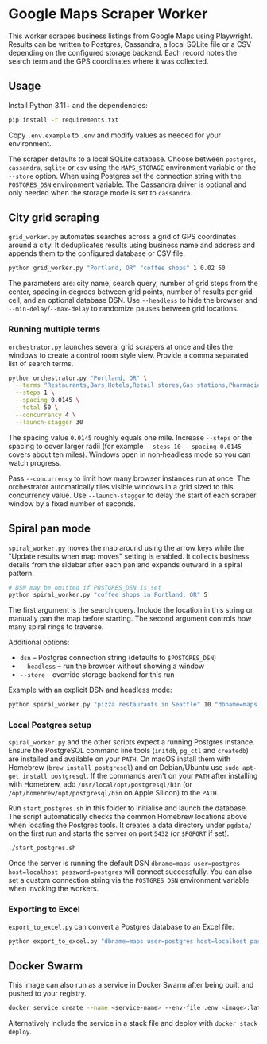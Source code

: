 # Google Maps Scraper Worker

This worker scrapes business listings from Google Maps using Playwright.
Results can be written to Postgres, Cassandra, a local SQLite file or a
CSV depending on the configured storage backend. Each record notes the search term and the GPS
coordinates where it was collected.

## Usage

Install Python 3.11+ and the dependencies:

```bash
pip install -r requirements.txt
```

Copy `.env.example` to `.env` and modify values as needed for your environment.

The scraper defaults to a local SQLite database. Choose between `postgres`, `cassandra`, `sqlite` or `csv`
using the `MAPS_STORAGE` environment variable or the `--store` option. When using Postgres
set the connection string with the `POSTGRES_DSN` environment variable.
The Cassandra driver is optional and only needed when the storage mode is set to `cassandra`.

## City grid scraping

`grid_worker.py` automates searches across a grid of GPS coordinates around a
city. It deduplicates results using business name and address and appends them
to the configured database or CSV file.

```bash
python grid_worker.py "Portland, OR" "coffee shops" 1 0.02 50
```

The parameters are: city name, search query, number of grid steps from the center, spacing in degrees between grid points, number of results per grid cell, and an optional database DSN. Use `--headless` to hide the browser and `--min-delay`/`--max-delay` to randomize pauses between grid locations.

### Running multiple terms

`orchestrator.py` launches several grid scrapers at once and tiles the windows
to create a control room style view. Provide a comma separated list of search
terms.

```bash
python orchestrator.py "Portland, OR" \
  --terms "Restaurants,Bars,Hotels,Retail stores,Gas stations,Pharmacies,Automotive,Banks,Healthcare,Professional services,Education,Government offices,Entertainment,Construction,Real estate" \
  --steps 1 \
  --spacing 0.0145 \
  --total 50 \
  --concurrency 4 \
  --launch-stagger 30
```

The spacing value `0.0145` roughly equals one mile.  Increase `--steps` or the spacing to cover larger radii (for example `--steps 10 --spacing 0.0145` covers about ten miles).  Windows open in non‑headless mode so you can watch progress.

Pass `--concurrency` to limit how many browser instances run at once. The orchestrator automatically tiles visible windows in a grid sized to this concurrency value.
Use `--launch-stagger` to delay the start of each scraper window by a fixed number of seconds.

## Spiral pan mode

`spiral_worker.py` moves the map around using the arrow keys while the "Update results when map moves" setting is enabled. It collects business details from the sidebar after each pan and expands outward in a spiral pattern.

```bash
# DSN may be omitted if POSTGRES_DSN is set
python spiral_worker.py "coffee shops in Portland, OR" 5
```

The first argument is the search query. Include the location in this string or manually pan the map before starting. The second argument controls how many spiral rings to traverse.

Additional options:

- `dsn` – Postgres connection string (defaults to `$POSTGRES_DSN`)
- `--headless` – run the browser without showing a window
- `--store` – override storage backend for this run

Example with an explicit DSN and headless mode:

```bash
python spiral_worker.py "pizza restaurants in Seattle" 10 "dbname=maps user=postgres" --headless
```

### Local Postgres setup

`spiral_worker.py` and the other scripts expect a running Postgres instance.
Ensure the PostgreSQL command line tools (`initdb`, `pg_ctl` and `createdb`)
are installed and available on your `PATH`. On macOS install them with
Homebrew (`brew install postgresql`) and on Debian/Ubuntu use
`sudo apt-get install postgresql`. If the commands aren't on your `PATH` after
installing with Homebrew, add `/usr/local/opt/postgresql/bin` (or
`/opt/homebrew/opt/postgresql/bin` on Apple&nbsp;Silicon) to the `PATH`.

Run `start_postgres.sh` in this folder to initialise and launch the database.
The script automatically checks the common Homebrew locations above when
locating the Postgres tools. It creates a data directory under `pgdata/` on the
first run and starts the
server on port `5432` (or `$PGPORT` if set).

```bash
./start_postgres.sh
```

Once the server is running the default DSN `dbname=maps user=postgres host=localhost password=postgres`
will connect successfully. You can also set a custom connection string via the
`POSTGRES_DSN` environment variable when invoking the workers.

### Exporting to Excel

`export_to_excel.py` can convert a Postgres database to an Excel file:

```bash
python export_to_excel.py "dbname=maps user=postgres host=localhost password=postgres" results.xlsx
```

## Docker Swarm

This image can also run as a service in Docker Swarm after being built and pushed to your registry.

```bash
docker service create --name <service-name> --env-file .env <image>:latest
```

Alternatively include the service in a stack file and deploy with `docker stack deploy`.
